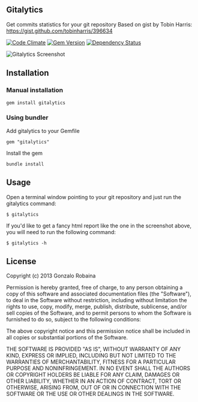 ## Gitalytics

Get commits statistics for your git repository
Based on gist by Tobin Harris: https://gist.github.com/tobinharris/396634

[![Code Climate](https://codeclimate.com/github/pepito2k/gitalytics.png)](https://codeclimate.com/github/pepito2k/gitalytics)
[![Gem Version](https://badge.fury.io/rb/gitalytics.png)](http://badge.fury.io/rb/gitalytics)
[![Dependency Status](https://gemnasium.com/pepito2k/gitalytics.png)](https://gemnasium.com/pepito2k/gitalytics)

![Gitalytics Screenshot](http://photos.gonzalo.robaina.me/gitalytics_screen.png "Gitalytics Screenshot")

## Installation

### Manual installation

    gem install gitalytics

### Using bundler
Add gitalytics to your Gemfile

    gem "gitalytics"

Install  the gem

    bundle install

## Usage
Open a terminal window pointing to your git repository and just run the gitalytics command:

    $ gitalytics

If you'd like to get a fancy html report like the one in the screenshot above, you will need to run the following command:

    $ gitalytics -h
    

## License
Copyright (c) 2013 Gonzalo Robaina

Permission is hereby granted, free of charge, to any person obtaining a copy
of this software and associated documentation files (the "Software"), to deal
in the Software without restriction, including without limitation the rights
to use, copy, modify, merge, publish, distribute, sublicense, and/or sell
copies of the Software, and to permit persons to whom the Software is
furnished to do so, subject to the following conditions:

The above copyright notice and this permission notice shall be included in
all copies or substantial portions of the Software.

THE SOFTWARE IS PROVIDED "AS IS", WITHOUT WARRANTY OF ANY KIND, EXPRESS OR
IMPLIED, INCLUDING BUT NOT LIMITED TO THE WARRANTIES OF MERCHANTABILITY,
FITNESS FOR A PARTICULAR PURPOSE AND NONINFRINGEMENT. IN NO EVENT SHALL THE
AUTHORS OR COPYRIGHT HOLDERS BE LIABLE FOR ANY CLAIM, DAMAGES OR OTHER
LIABILITY, WHETHER IN AN ACTION OF CONTRACT, TORT OR OTHERWISE, ARISING FROM,
OUT OF OR IN CONNECTION WITH THE SOFTWARE OR THE USE OR OTHER DEALINGS IN
THE SOFTWARE.
